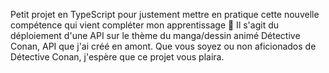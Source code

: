 Petit projet en TypeScript pour justement mettre en pratique cette nouvelle compétence qui vient compléter mon apprentissage 🤗
Il s'agit du déploiement d'une API sur le thème du manga/dessin animé Détective Conan, API que j'ai créé en amont.
Que vous soyez ou non aficionados de Détective Conan, j'espère que ce projet vous plaira.
